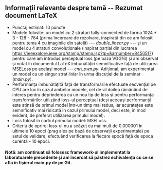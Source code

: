 ## Informații relevante despre temă -- Rezumat document LaTeX ##

* Punctaj estimat: 10 puncte
* Modele folosite: un model cu 2 straturi fully-connected de forma 1024 * 3 - 128 - 784 (prima încercare de rezolvare, inspirată din ce am folosit pentru tema 4 cu imaginile din satelit) --- *double_linear.py* --- și un model cu 4 straturi convoluționale (inspirat parțial din lucrarea https://ieeexplore.ieee.org/stamp/stamp.jsp?tp=&arnumber=8456517) pentru care am introdus perceptual loss (pe baza VGG16) și am observat și notat în documentul LaTeX îmbunătățiri semnificative față de utilizarea MSELoss pe același model --- *cnn_own.py*. Adițional, am experimentat un model cu un singur strat liniar în urma discuției de la seminar (*main.py*).
* Performanța îmbunătățită față de transformările efectuate secvențial pe CPU are loc în cazul ambelor modele, cel de-al doilea rămânând de interes pentru deprinderea cu un nou tip de loss și pentru performanța transformărilor utilizând loss-ul perceptual (deși aceeași performanță este atinsă de primul model într-un timp mai redus, iar acuratețea este semnificativ mai ridicată în cazul primului model, deci este, în mod evident, de preferat utilizarea primului model).
* Loss folosit în cadrul primului model: MSELoss.
* Criteriu de oprire: loss-ul nu a scăzut cu mai mult de 0.000001 în ultimele 10 epoci (prag ales pe bază de observații experimentale) pe setul de validare, efectuând verificarea la fiecare epocă față de epoca curentă - 10 epoci.

#### Notă: am continuat să folosesc framework-ul implementat la laboratoarele precedente și am încercat să păstrez echivalența cu ce se afla în fișierul main.py de pe Git. ####
